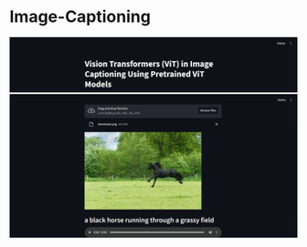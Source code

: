 # Image-Captioning

![img](https://github.com/datamind321/Image-Captioning/blob/main/Screenshot%202024-07-17%20011648.png)
![img](https://github.com/datamind321/Image-Captioning/blob/main/Screenshot%202024-07-17%20011546.png)
